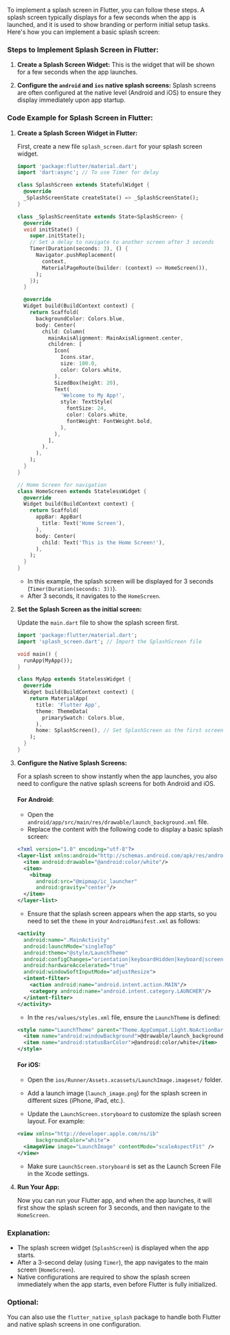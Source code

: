 To implement a splash screen in Flutter, you can follow these steps. A splash screen typically displays for a few seconds when the app is launched, and it is used to show branding or perform initial setup tasks. Here's how you can implement a basic splash screen:

### **Steps to Implement Splash Screen in Flutter:**

1. **Create a Splash Screen Widget:**
   This is the widget that will be shown for a few seconds when the app launches.

2. **Configure the `android` and `ios` native splash screens:**
   Splash screens are often configured at the native level (Android and iOS) to ensure they display immediately upon app startup.

### **Code Example for Splash Screen in Flutter:**

1. **Create a Splash Screen Widget in Flutter:**

   First, create a new file `splash_screen.dart` for your splash screen widget.

   ```dart
   import 'package:flutter/material.dart';
   import 'dart:async'; // To use Timer for delay

   class SplashScreen extends StatefulWidget {
     @override
     _SplashScreenState createState() => _SplashScreenState();
   }

   class _SplashScreenState extends State<SplashScreen> {
     @override
     void initState() {
       super.initState();
       // Set a delay to navigate to another screen after 3 seconds
       Timer(Duration(seconds: 3), () {
         Navigator.pushReplacement(
           context,
           MaterialPageRoute(builder: (context) => HomeScreen()),
         );
       });
     }

     @override
     Widget build(BuildContext context) {
       return Scaffold(
         backgroundColor: Colors.blue,
         body: Center(
           child: Column(
             mainAxisAlignment: MainAxisAlignment.center,
             children: [
               Icon(
                 Icons.star,
                 size: 100.0,
                 color: Colors.white,
               ),
               SizedBox(height: 20),
               Text(
                 'Welcome to My App!',
                 style: TextStyle(
                   fontSize: 24,
                   color: Colors.white,
                   fontWeight: FontWeight.bold,
                 ),
               ),
             ],
           ),
         ),
       );
     }
   }

   // Home Screen for navigation
   class HomeScreen extends StatelessWidget {
     @override
     Widget build(BuildContext context) {
       return Scaffold(
         appBar: AppBar(
           title: Text('Home Screen'),
         ),
         body: Center(
           child: Text('This is the Home Screen!'),
         ),
       );
     }
   }
   ```

   - In this example, the splash screen will be displayed for 3 seconds (`Timer(Duration(seconds: 3))`).
   - After 3 seconds, it navigates to the `HomeScreen`.

2. **Set the Splash Screen as the initial screen:**

   Update the `main.dart` file to show the splash screen first.

   ```dart
   import 'package:flutter/material.dart';
   import 'splash_screen.dart'; // Import the SplashScreen file

   void main() {
     runApp(MyApp());
   }

   class MyApp extends StatelessWidget {
     @override
     Widget build(BuildContext context) {
       return MaterialApp(
         title: 'Flutter App',
         theme: ThemeData(
           primarySwatch: Colors.blue,
         ),
         home: SplashScreen(), // Set SplashScreen as the first screen
       );
     }
   }
   ```

3. **Configure the Native Splash Screens:**

   For a splash screen to show instantly when the app launches, you also need to configure the native splash screens for both Android and iOS.

   #### **For Android:**

   - Open the `android/app/src/main/res/drawable/launch_background.xml` file.
   - Replace the content with the following code to display a basic splash screen:

   ```xml
   <?xml version="1.0" encoding="utf-8"?>
   <layer-list xmlns:android="http://schemas.android.com/apk/res/android">
     <item android:drawable="@android:color/white"/>
     <item>
       <bitmap
         android:src="@mipmap/ic_launcher"
         android:gravity="center"/>
     </item>
   </layer-list>
   ```

   - Ensure that the splash screen appears when the app starts, so you need to set the `theme` in your `AndroidManifest.xml` as follows:

   ```xml
   <activity
     android:name=".MainActivity"
     android:launchMode="singleTop"
     android:theme="@style/LaunchTheme"
     android:configChanges="orientation|keyboardHidden|keyboard|screenSize|smallestScreenSize|screenLayout|layoutDirection"
     android:hardwareAccelerated="true"
     android:windowSoftInputMode="adjustResize">
     <intent-filter>
       <action android:name="android.intent.action.MAIN"/>
       <category android:name="android.intent.category.LAUNCHER"/>
     </intent-filter>
   </activity>
   ```

   - In the `res/values/styles.xml` file, ensure the `LaunchTheme` is defined:

   ```xml
   <style name="LaunchTheme" parent="Theme.AppCompat.Light.NoActionBar">
     <item name="android:windowBackground">@drawable/launch_background</item>
     <item name="android:statusBarColor">@android:color/white</item>
   </style>
   ```

   #### **For iOS:**

   - Open the `ios/Runner/Assets.xcassets/LaunchImage.imageset/` folder.
   - Add a launch image (`launch_image.png`) for the splash screen in different sizes (iPhone, iPad, etc.).

   - Update the `LaunchScreen.storyboard` to customize the splash screen layout. For example:

   ```xml
   <view xmlns="http://developer.apple.com/ns/ib"
         backgroundColor="white">
     <imageView image="LaunchImage" contentMode="scaleAspectFit" />
   </view>
   ```

   - Make sure `LaunchScreen.storyboard` is set as the Launch Screen File in the Xcode settings.

4. **Run Your App:**

   Now you can run your Flutter app, and when the app launches, it will first show the splash screen for 3 seconds, and then navigate to the `HomeScreen`.

### **Explanation:**

- The splash screen widget (`SplashScreen`) is displayed when the app starts.
- After a 3-second delay (using `Timer`), the app navigates to the main screen (`HomeScreen`).
- Native configurations are required to show the splash screen immediately when the app starts, even before Flutter is fully initialized.

### **Optional:**

You can also use the `flutter_native_splash` package to handle both Flutter and native splash screens in one configuration.
